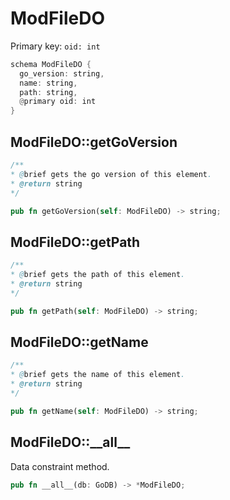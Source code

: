# ModFileDO

Primary key: `oid: int`

```rust
schema ModFileDO {
  go_version: string,
  name: string,
  path: string,
  @primary oid: int
}
```
## ModFileDO::getGoVersion

```java
/**
* @brief gets the go version of this element.
* @return string
*/
```
```rust
pub fn getGoVersion(self: ModFileDO) -> string;
```
## ModFileDO::getPath

```java
/**
* @brief gets the path of this element.
* @return string
*/
```
```rust
pub fn getPath(self: ModFileDO) -> string;
```
## ModFileDO::getName

```java
/**
* @brief gets the name of this element.
* @return string
*/
```
```rust
pub fn getName(self: ModFileDO) -> string;
```
## ModFileDO::\_\_all\_\_

Data constraint method.

```rust
pub fn __all__(db: GoDB) -> *ModFileDO;
```
